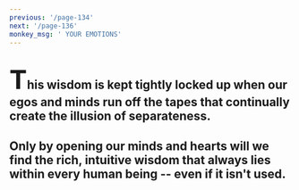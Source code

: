 ```yaml
---
previous: '/page-134'
next: '/page-136'
monkey_msg: ' YOUR EMOTIONS'
---
```


## <span style="font-size:47px;">T</span>his wisdom is kept tightly locked up when our egos and minds run off the tapes that continually create the illusion of separateness.
## Only by opening our minds and hearts will we find the rich, intuitive wisdom that always lies within every human being -- even if it isn't used.
